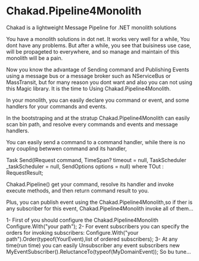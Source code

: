 # Chakad.Pipeline4Monolith
Chakad is a lightweight Message Pipeline for .NET monolith solutions

You have a monolith solutions in dot net. It works very well for a while, You dont have any problems.
But after a while, you see that buisiness use case, will be propageted to everywhere, and so manage and maintain of 
this monolith will be a pain.

Now you know the advantage of Sending command and Publishing Events using a message bus or a message broker such as NServiceBus
or MassTransit, but for many reason you dont want and also you can not using this Magic library.
It is the time to Using Chakad.Pipeline4Monolith.

In your monolith, you can easily declare you command or event, and some handlers for your commands and events.

In the bootstraping and at the stratup Chakad.Pipeline4Monolith can easily scan bin path, and resolve every commands and events and 
message handlers.

You can easily send a command to a command handler, while there is no any coupling betwwen command and its handler,

Task<TOut> Send<TOut>(IRequest<TOut> command, TimeSpan? timeout = null,
            TaskScheduler _taskScheduler = null, SendOptions options = null) where TOut : RequestResult;
            
Chakad.Pipeline() get your command, resolve its handler and invoke execute methods, and then return command result to you.

Plus, you can publish event using the Chakad.Pipeline4Monolith,so if ther is any subscriber for this event, Chakad.Pipeline4Monolith
invoke all of them...

1- First of you should configure the Chakad.Pipeline4Monolith
            Configure.With("your path");
2- For event subscribers you can specify the orders for invoking subscribers:
            Configure.With("your path").Order(typeof(YourEvent),list of ordered subscribers);
3- At any time(run time) you can easily Unsubscriber any event subscribers
            new MyEventSubscriber().ReluctanceTo(typeof(MyDomainEvent));
So bu tune...
